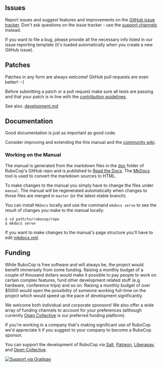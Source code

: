 ## Issues

Report issues and suggest features and improvements on the
[GitHub issue tracker](https://github.com/bbatsov/rubocop/issues). Don't ask
questions on the issue tracker - use the [support channels](support.md) instead.

If you want to file a bug, please provide all the necessary info listed in
our issue reporting template (it's loaded automatically when you create a
new GitHub issue).

## Patches

Patches in any form are always welcome! GitHub pull requests are even better! :-)

Before submitting a patch or a pull request make sure all tests are
passing and that your patch is in line with the [contribution
guidelines](https://github.com/bbatsov/rubocop/blob/master/CONTRIBUTING.md).

See also. [development.md](development.md)

## Documentation

Good documentation is just as important as good code.

Consider improving and extending the
this manual and the
[community wiki](https://github.com/bbatsov/rubocop/wiki).

### Working on the Manual

The manual is generated from the markdown files in the
[doc](https://github.com/bbatsov/rubocop/tree/master/manual) folder of RuboCop's
GitHub repo and is published to [Read the Docs](readthedocs.org). The
[MkDocs](http://www.mkdocs.org/) tool is used to convert the markdown sources to
HTML.

To make changes to the manual you simply have to change the files under
`manual`. The manual will be regenerated automatically when changes to those files
are merged in `master` (or the latest stable branch).

You can install `MkDocs` locally and use the command `mkdocs serve` to see the
result of changes you make to the manual locally:

```
$ cd path/to/rubocop/repo
$ mkdocs serve
```

If you want to make changes to the manual's page structure you'll have to edit
[mkdocs.yml](https://github.com/bbatsov/rubocop/blob/master/mkdocs.yml).

## Funding

While RuboCop is free software and will always be, the project would benefit immensely from some funding.
Raising a monthly budget of a couple of thousand dollars would make it possible to pay people to work on
certain complex features, fund other development related stuff (e.g. hardware, conference trips) and so on.
Raising a monthly budget of over $5000 would open the possibility of someone working full-time on the project
which would speed up the pace of development significantly.

We welcome both individual and corporate sponsors! We also offer a wide array of funding channels to account
for your preferences (although currently [Open Collective](https://opencollective.com/rubocop) is our preferred funding platform).

If you're working in a company that's making significant use of RuboCop we'd appreciate it if you suggest to your company
to become a RuboCop sponsor.

You can support the development of RuboCop via
[Salt](https://salt.bountysource.com/teams/rubocop),
[Patreon](https://www.patreon.com/bbatsov),
[Liberapay](https://liberapay.com/bbatsov/donate),
and [Open Collective](https://opencollective.com/rubocop).

[![Support via Gratipay](https://cdn.rawgit.com/gratipay/gratipay-badge/2.1.3/dist/gratipay.png)](https://gratipay.com/rubocop)
